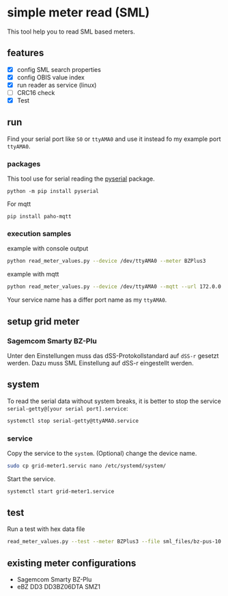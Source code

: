 # simple meter read (SML)  

This tool help you to read SML based meters.

## features

- [x] config SML search properties
- [x] config OBIS value index
- [x] run reader as service (linux)
- [ ] CRC16 check
- [x] Test 

## run 
Find your serial port like `S0` or `ttyAMA0` and use it instead fo my example port `ttyAMA0`.


### packages

This tool use for serial reading the [pyserial](https://pyserial.readthedocs.io/en/latest/index.html) package.
```
python -m pip install pyserial
```
For mqtt 
```
pip install paho-mqtt
```
### execution samples

example with console output
```sh
python read_meter_values.py --device /dev/ttyAMA0 --meter BZPlus3
```
example with mqtt 
```sh
python read_meter_values.py --device /dev/ttyAMA0 --mqtt --url 172.0.0.1 --topic meter/grid/meter1/ --meter BZPlus3
```
Your service name has a differ port name as my `ttyAMA0`.

## setup grid meter
### Sagemcom Smarty BZ-Plu
Unter den Einstellungen muss das dSS-Protokollstandard auf `dSS-r` gesetzt werden. Dazu muss SML Einstellung auf dSS-r eingestellt werden.

## system

To read the serial data without system breaks, it is better to stop the service `serial-getty@[your serial port].service`:
```sh
systemctl stop serial-getty@ttyAMA0.service
```


### service
Copy the service to the `system`. (Optional) change the device name.
```sh
sudo cp grid-meter1.servic nano /etc/systemd/system/
```
Start the service.
```sh
systemctl start grid-meter1.service
```

## test
Run a test with hex data file
```sh
read_meter_values.py --test --meter BZPlus3 --file sml_files/bz-pus-10.hex -l DEBUG 
```


## existing meter configurations
- Sagemcom Smarty BZ-Plu
- eBZ DD3 DD3BZ06DTA SMZ1

